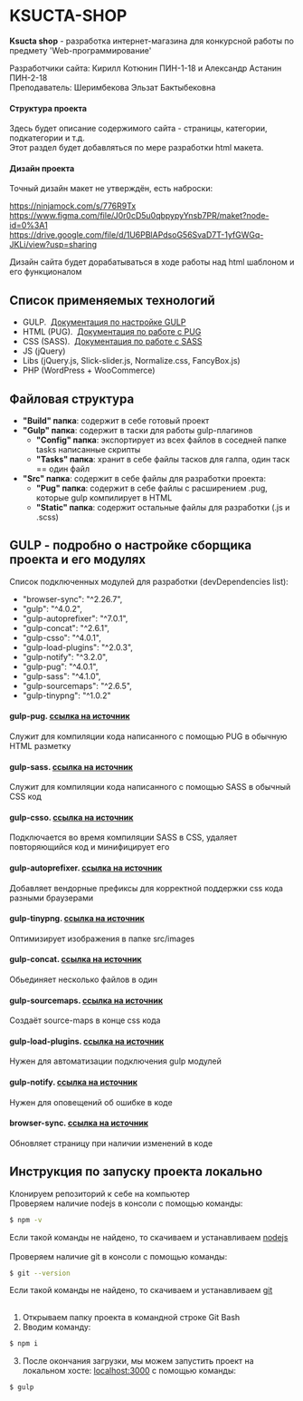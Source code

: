 # KSUCTA-SHOP
**Ksucta shop** - разработка интернет-магазина для конкурсной работы по предмету 'Web-программирование'

Разработчики сайта: Кирилл Котюнин ПИН-1-18 и Александр Астанин ПИН-2-18 </br>
Преподаватель: Шеримбекова Эльзат Бактыбековна

#### Структура проекта
Здесь будет описание содержимого сайта - страницы, категории, подкатегории и т.д. </br> 
Этот раздел будет добавляться по мере разработки  html макета.

#### Дизайн проекта
Точный дизайн макет не утверждён, есть наброски:

https://ninjamock.com/s/776R9Tx </br>
https://www.figma.com/file/J0r0cD5u0qbpypyYnsb7PR/maket?node-id=0%3A1 </br>
https://drive.google.com/file/d/1U6PBlAPdsoG56SvaD7T-1yfGWGq-JKLi/view?usp=sharing

Дизайн сайта будет дорабатываться в ходе работы над html шаблоном и его функционалом


## Список применяемых технологий

- GULP. &nbsp;[Документация по настройке GULP](https://gulpjs.com/docs/en/getting-started/quick-start)
- HTML (PUG). &nbsp;[Документация по работе с PUG](https://pugjs.org/api/getting-started.html)
- CSS (SASS). &nbsp;[Документация по работе с SASS](https://sass-lang.com/documentation)
- JS (jQuery)
- Libs (jQuery.js, Slick-slider.js, Normalize.css, FancyBox.js)
- PHP (WordPress + WooCommerce)

## Файловая структура
<ul>
  <li><strong>"Build" папка</strong>: содержит в себе готовый проект</li>
	<li><strong>"Gulp" папка</strong>: содержит в таски для работы gulp-плагинов
    <ul>
			<li><strong>"Config" папка</strong>: экспортирует из всех файлов в соседней папке tasks написанные скрипты</li>
			<li><strong>"Tasks" папка</strong>: хранит в себе файлы тасков для галпа, один таск == один файл</li>
		</ul>
  </li>
	<li><strong>"Src" папка</strong>: содержит в себе файлы для разработки проекта:
		<ul>
			<li><strong>"Pug" папка</strong>: содержит в себе файлы с расширением .pug, которые gulp компилирует в HTML</li>
			<li><strong>"Static" папка</strong>: содержит остальные файлы для разработки (.js и .scss) </li>
		</ul>
	</li>
</ul>

## GULP - подробно о настройке сборщика проекта и его модулях

Список подключенных модулей для разработки (devDependencies list):
  - "browser-sync": "^2.26.7",
  - "gulp": "^4.0.2",
  - "gulp-autoprefixer": "^7.0.1",
  - "gulp-concat": "^2.6.1",
  - "gulp-csso": "^4.0.1",
  - "gulp-load-plugins": "^2.0.3",
  - "gulp-notify": "^3.2.0",
  - "gulp-pug": "^4.0.1",
  - "gulp-sass": "^4.1.0",
  - "gulp-sourcemaps": "^2.6.5",
  - "gulp-tinypng": "^1.0.2"

#### gulp-pug. [ссылка на источник](https://www.npmjs.com/package/gulp-pug)
Служит для компиляции кода написанного с помощью PUG в обычную HTML разметку

#### gulp-sass. [ссылка на источник](https://www.npmjs.com/package/gulp-sass)
Служит для компиляции кода написанного с помощью SASS в обычный CSS код

#### gulp-csso. [ссылка на источник](https://www.npmjs.com/package/gulp-csso)
Подключается во время компиляции SASS в CSS, удаляет повторяющийся код и минифицирует его

#### gulp-autoprefixer. [ссылка на источник](https://www.npmjs.com/package/gulp-autoprefixer)
Добавляет вендорные префиксы для корректной поддержки css кода разными браузерами

#### gulp-tinypng. [ссылка на источник](https://www.npmjs.com/package/gulp-tinypng)
Оптимизирует изображения в папке src/images

#### gulp-concat. [ссылка на источник](https://www.npmjs.com/package/gulp-concat)
Обьединяет несколько файлов в один

#### gulp-sourcemaps. [ссылка на источник](https://www.npmjs.com/package/gulp-sourcemaps)
Создаёт source-maps в конце css кода

#### gulp-load-plugins. [ссылка на источник](https://www.npmjs.com/package/gulp-load-plugins)
Нужен для автоматизации подключения gulp модулей

#### gulp-notify. [ссылка на источник](https://www.npmjs.com/package/gulp-notify)
Нужен для оповещений об ошибке в коде

#### browser-sync. [ссылка на источник](https://www.browsersync.io/docs/gulp)
Обновляет страницу при наличии изменений в коде

## Инструкция по запуску проекта локально

Клонируем репозиторий к себе на компьютер  </br>
Проверяем наличие nodejs в консоли с помощью команды:

```bash
$ npm -v
```
Если такой команды не найдено, то скачиваем и устанавливаем [nodejs](https://nodejs.org/en/) </br></br>
Проверяем наличие git в консоли с помощью команды:
```bash
$ git --version
```
Если такой команды не найдено, то скачиваем и устанавливаем [git](https://git-scm.com/) </br></br>

1. Открываем папку проекта в командной строке Git Bash </br>
2. Вводим команду: </br>
```bash
$ npm i
```
3. После окончания загрузки, мы можем запустить проект на локальном хосте: [localhost:3000](http://localhost:3000/) с помощью команды:
```bash
$ gulp
```

